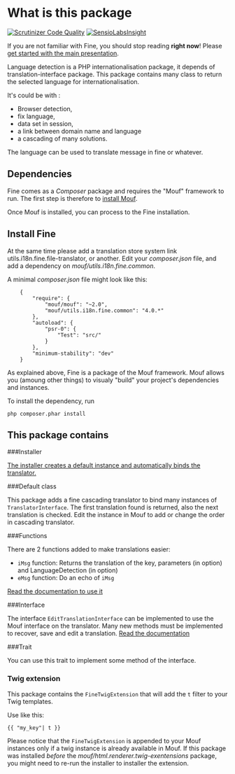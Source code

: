 What is this package
====================
[![Scrutinizer Code Quality](https://scrutinizer-ci.com/g/thecodingmachine/utils.i18n.fine.common/badges/quality-score.png?b=4.0)](https://scrutinizer-ci.com/g/thecodingmachine/utils.i18n.fine.common/?branch=4.0)
[![SensioLabsInsight](https://insight.sensiolabs.com/projects/a208129a-0776-4c11-b7cf-fecb6f957def/small.png)](https://insight.sensiolabs.com/projects/a208129a-0776-4c11-b7cf-fecb6f957def)

If you are not familiar with Fine, you should stop reading **right now**! Please [get started with the main presentation](http://mouf-php.com/packages/mouf/utils.i18n.fine.translation-interface/README.md).

Language detection is a PHP internationalisation package, it depends of translation-interface package.
This package contains many class to return the selected language for internationalisation.

It's could be with :
- Browser detection,
- fix language,
- data set in session,
- a link between domain name and language
- a cascading of many solutions.
    
The language can be used to translate message in fine or whatever.

Dependencies
------------

Fine comes as a *Composer* package and requires the "Mouf" framework to run.
The first step is therefore to [install Mouf](http://www.mouf-php.com/).

Once Mouf is installed, you can process to the Fine installation.

Install Fine
--------------

At the same time please add a translation store system link utils.i18n.fine.file-translator, or another.
Edit your *composer.json* file, and add a dependency on *mouf/utils.i18n.fine.common*.

A minimal *composer.json* file might look like this:
```
	{
	    "require": {
	        "mouf/mouf": "~2.0",
	        "mouf/utils.i18n.fine.common": "4.0.*"
	    },
	    "autoload": {
	        "psr-0": {
	            "Test": "src/"
	        }
	    },
	    "minimum-stability": "dev"
	}
```
As explained above, Fine is a package of the Mouf framework. Mouf allows you (amoung other things) to visualy "build" your project's dependencies and instances.

To install the dependency, run

	php composer.phar install

This package contains
---------------------

###Installer

[The installer creates a default instance and automatically binds the translator.](doc/install.md)

###Default class

This package adds a fine cascading translator to bind many instances of `TranslatorInterface`. The first translation found is returned, also the next translation is checked.
Edit the instance in Mouf to add or change the order in cascading translator.

###Functions

There are 2 functions added to make translations easier:

- `iMsg` function: Returns the translation of the key, parameters (in option) and LanguageDetection (in option)
- `eMsg` function: Do an echo of `iMsg`

[Read the documentation to use it](doc/using.md)

###Interface

The interface `EditTranslationInterface` can be implemented to use the Mouf interface on the translator. Many new methods must be implemented to recover, save and edit a translation.
[Read the documentation](doc/implement.md)

###Trait

You can use this trait to implement some method of the interface.

### Twig extension

This package contains the `FineTwigExtension` that will add the `t` filter to your Twig templates.
 
Use like this:

```twig
{{ "my_key"| t }}
```

Please notice that the `FineTwigExtension` is appended to your Mouf instances only if a twig instance is already available in Mouf.
If this package was installed *before* the *mouf/html.renderer.twig-exentensions* package, you might need to re-run the installer to installer the extension.